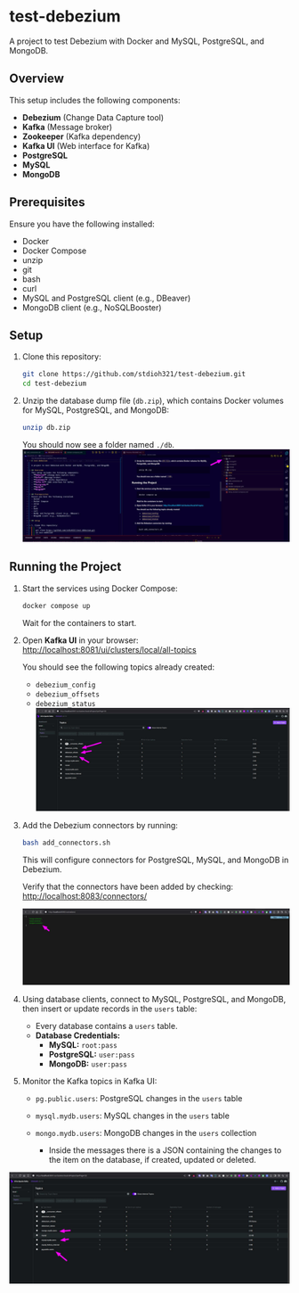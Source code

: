 # test-debezium

A project to test Debezium with Docker and MySQL, PostgreSQL, and MongoDB.

## Overview
This setup includes the following components:
- **Debezium** (Change Data Capture tool)
- **Kafka** (Message broker)
- **Zookeeper** (Kafka dependency)
- **Kafka UI** (Web interface for Kafka)
- **PostgreSQL**
- **MySQL**
- **MongoDB**

## Prerequisites
Ensure you have the following installed:
- Docker
- Docker Compose
- unzip
- git
- bash
- curl
- MySQL and PostgreSQL client (e.g., DBeaver)
- MongoDB client (e.g., NoSQLBooster)

## Setup

1. Clone this repository:
    ```sh
    git clone https://github.com/stdioh321/test-debezium.git
    cd test-debezium
    ```

2. Unzip the database dump file (`db.zip`), which contains Docker volumes for MySQL, PostgreSQL, and MongoDB:
    ```sh
    unzip db.zip
    ```
    You should now see a folder named `./db`.
    ![db](./docs/readme/snap01.jpg)

## Running the Project

1. Start the services using Docker Compose:
    ```sh
    docker compose up
    ```
    Wait for the containers to start.

2. Open **Kafka UI** in your browser:
    [http://localhost:8081/ui/clusters/local/all-topics](http://localhost:8081/ui/clusters/local/all-topics)

    You should see the following topics already created:
    - `debezium_config`
    - `debezium_offsets`
    - `debezium_status`
![default topics](./docs/readme/snap02.jpg)
3. Add the Debezium connectors by running:
    ```sh
    bash add_connectors.sh
    ```
    This will configure connectors for PostgreSQL, MySQL, and MongoDB in Debezium.

    Verify that the connectors have been added by checking:
    [http://localhost:8083/connectors/](http://localhost:8083/connectors/)

    ![connectors](./docs/readme/snap03.jpg)

4. Using database clients, connect to MySQL, PostgreSQL, and MongoDB, then insert or update records in the `users` table:
    - Every database contains a `users` table.
    - **Database Credentials:**
      - **MySQL:** `root:pass`
      - **PostgreSQL:** `user:pass`
      - **MongoDB:** `user:pass`

5. Monitor the Kafka topics in Kafka UI:
    - `pg.public.users`: PostgreSQL changes in the `users` table
    - `mysql.mydb.users`: MySQL changes in the `users` table
    - `mongo.mydb.users`: MongoDB changes in the `users` collection


      - Inside the messages there is a JSON containing the changes to the item on the database, if created, updated or deleted.

![topics from tables](./docs/readme/snap04.jpg)
